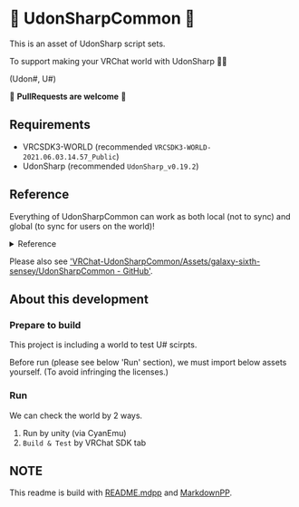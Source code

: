 # :diamond_shape_with_a_dot_inside: UdonSharpCommon :diamond_shape_with_a_dot_inside:

This is an asset of UdonSharp script sets.

To support making your VRChat world with UdonSharp :tada::sparkles:

(Udon#, U#)

:gift: **PullRequests are welcome** :gift:

## Requirements

- VRCSDK3-WORLD (recommended `VRCSDK3-WORLD-2021.06.03.14.57_Public`)
- UdonSharp (recommended `UdonSharp_v0.19.2`)

## Reference

Everything of UdonSharpCommon can work as both local (not to sync) and global (to sync for users on the world)!

<details>
<summary>Reference</summary>

# Classes

<!-- START doctoc generated TOC please keep comment here to allow auto update -->
<!-- DON'T EDIT THIS SECTION, INSTEAD RE-RUN doctoc TO UPDATE -->
**Table of Contents**  *generated with [DocToc](https://github.com/thlorenz/doctoc)*

- [Activate](#activate)
  - [Issues](#issues)
    - [ポータルをActivate（Inactivate）できない](#%E3%83%9D%E3%83%BC%E3%82%BF%E3%83%AB%E3%82%92activateinactivate%E3%81%A7%E3%81%8D%E3%81%AA%E3%81%84)
- [ChangeActiveOnStarted](#changeactiveonstarted)
- [ChangeLocalPlayerMovingStrengthOnInteract](#changelocalplayermovingstrengthoninteract)
- [FlyByToggling](#flybytoggling)
- [FlyByUsingDown](#flybyusingdown)
- [SwitchGameObjects](#switchgameobjects)
  - [Issues](#issues-1)
- [TeleportLocalPlayer](#teleportlocalplayer)
- [TeleportObjects](#teleportobjects)
- [ToggleAllGameObjects](#toggleallgameobjects)
- [SwitchPortalRoomId](#switchportalroomid)

<!-- END doctoc generated TOC please keep comment here to allow auto update -->

## Activate

Interact時に、指定された全てのGameObjectを有効化・もしくは無効化します。
オブジェクトを無効化したい場合は`doInactivateInstead = true`を指定してください。

次にInteractされても、オブジェクトを再度無効化する等はしません。
トグルしたい場合は`ToggleAllGameObjects`を使用してください。

```cs
[SerializeField]
private GameObject[] targets;

[SerializeField]
private bool doInactivateInstead = false;

[SerializeField]
private bool isWorkingOnlyOnLocal = false;
```

### Issues

<a name="activate-issues-unable-to-activate-nor-inactivate-portals"></a>

#### ポータルをActivate（Inactivate）できない

これを用いたポータル（`VRCPortalMarker`なオブジェクト？）の有効化は不可能なようです。

調査求む！ [Issue1](https://github.com/aiya000/VRChat-UdonSharpCommon/issues/1)

PRs are welcome!

## ChangeActiveOnStarted

Start時（ワールドが初期化されたとき）に、
指定された全てのGameObjectを有効化・無効化します。

ワールド編集時には非表示にしたくないけど、
ワールド初期状態で無効状態にしておきたいとき・
またはその逆のときに便利です。

```cs
[SerializeField]
private GameObject[] targetsToActivate;

[SerializeField]
private GameObject[] targetsToInactivate;

[SerializeField]
private bool isWorkingOnlyOnLocal = false;
```

## ChangeLocalPlayerMovingStrengthOnInteract

Interactしたユーザーのジャンプ力・歩く速さ・走る速さを、指定されたものに変更します。

```cs
[SerializeField]
private int jumpImpulse = 5;

[SerializeField]
private int walkSpeed = 4;

[SerializeField]
private int runSpeed = 8;
```

## FlyByToggling

これのUdonBehaviorがコンポーネントとして設定されたオブジェクトをUseしたときに、
プレイヤーを飛行させます。
もう一度Useすると、飛行を停止します。

```cs
[SerializeField]
private float flappingStrength = 5.0f;
```

## FlyByUsingDown

これのUdonBehaviorがコンポーネントとして設定されたオブジェクトをUseしたときに、
プレイヤーを一瞬、ふわりと浮遊させます。

```cs
[SerializeField]
private float flappingStrength = 7.0f;
```

## SwitchGameObjects

指定された全てのGameObjectのうち、1つのみを有効化します。

新しく有効化されるGameObjecは、配列上で現在有効になっているGameObjectの次に設定されたものです。
もし有効化されているGameObjectが最後の要素である場合、次に最初のものを有効化します。

このスクリプトは、
例えばLightを「暗い・普通・明るい」等、順番に切り替えたいときなどに便利です。

```cs
[SerializeField]
private GameObject[] targets;

[SerializeField]
private bool runOnInteract = true;

[SerializeField]
private bool runOnPickupUseUp = true;

[SerializeField]
private bool isWorkingOnlyOnLocal = false;
```

- `runOnInteract`
    - オブジェクトをUseしたときに処理を実行するか否か
    - オブジェクトをピックアップしたときにも実行されるようになります

- `runOnPickupUseUp`
    - オブジェクトをPickupしていて、かつUseしたときに処理を実行するか否か

PickupオブジェクトのUse時のみに実行したい場合
（例えば傘を持った状態でトリガーを引いたときに、傘を開きたい場合）
は、`runOnInteract`をfalseに・`runOnPickupUseUp`をtrueにするとうまくいくはずです。

### Issues
#### ポータルをActivate（Inactivate）できない

['ポータルをActivate（Inactivate）できない - Issues - Activate'](#activate-issues-unable-to-activate-nor-inactivate-portals)
と同様に、ポータルを操作できません。

代わりに[SwitchPortalRoomId](#switchportalroomid)を使用してください。

調査求む！ [Issue2](https://github.com/aiya000/VRChat-UdonSharpCommon/issues/2)

## SwitchDirectlyChildrenGameObjects

SwitchGameObjectsと似ていますが、`root`の子GameObject全てを対象にスイッチします。

例えば下記では、`X -> Y -> Z -> X`の順に有効化します。

- root
    - X
    - Y
        - YX
    - Z

```cs
[SerializeField]
private Transform root;

[SerializeField]
private bool runOnInteract = true;

[SerializeField]
private bool runOnPickupUseUp = true;

[SerializeField]
private bool isWorkingOnlyOnLocal = false;
```

## TeleportLocalPlayer

Interactしたユーザーを、指定したオブジェクトの位置にワープさせます。

```cs
[SerializeField]
private Transform teleportedPoint;
```

## TeleportObjects

- TODO: Currently teleporting via network is not work well

Interactしたとき、オブジェクトを対応する位置に移動させます。

targets[0]の「対応する位置」はpoints[0]です。
その他の要素についても番号で対応します。

対応するpoints要素のないtargetsの要素は移動されません。

```cs
[SerializeField]
private GameObject[] targets;

[SerializeField]
private Transform[] points;

[SerializeField]
private bool isWorkingOnlyOnLocal = false;
```

## ToggleAllGameObjects

Targetsに指定された全てのGameObjectの有効・無効をトグル（反転）させます。

```cs
[SerializeField]
private GameObject[] targets;

[SerializeField]
private bool isWorkingOnlyOnLocal = false;
```

## SwitchPortalRoomId

**WIP**: 機能しているのかよくわかってない。PRs are welcome!

ポータルのワールドID（RoomID）を切り替えます。
これを用いて、実質的にポータルの切り替えが可能です。

**ただし非公開ワールドのIDも扱うことができるので、そのワールドIDは自己責任で扱ってください。**

```cs
[SerializeField]
private VRCPortalMarker portal;

[SerializeField]
private string[] worldIds;

[SerializeField]
private bool isWorkingOnlyOnLocal = false;
```

</details>

Please also see ['VRChat-UdonSharpCommon/Assets/galaxy-sixth-sensey/UdonSharpCommon - GitHub'](https://github.com/aiya000/VRChat-UdonSharpCommon/tree/main/Assets/galaxy-sixth-sensey/UdonSharpCommon).

## About this development
### Prepare to build

This project is including a world to test U# scirpts.

Before run (please see below 'Run' section), we must import below assets yourself.
(To avoid infringing the licenses.)

### Run

We can check the world by 2 ways.

1. Run by unity (via CyanEmu)
2. `Build & Test` by VRChat SDK tab

## NOTE

This readme is build with [README.mdpp](./README.mdpp) and [MarkdownPP](https://github.com/jreese/markdown-pp).
